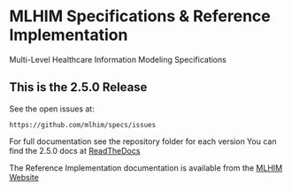 MLHIM Specifications & Reference Implementation
===============================================

Multi-Level Healthcare Information Modeling Specifications

This is the 2.5.0 Release
-------------------------
See the open issues at:


    https://github.com/mlhim/specs/issues

For full documentation see the repository folder for each version You can find the 2.5.0 docs at [ReadTheDocs](http://mlhim-specifications.readthedocs.org/en/2_5_0/)

The Reference Implementation documentation is available from the [MLHIM Website](http://mlhim.org/documents.html)
